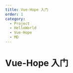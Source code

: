 ```yaml
---
title: Vue-Hope 入门
order: 1
category:
  - Project
  - HelloWorld
  - Vue-Hope
  - MD
---
```


# Vue-Hope 入门

